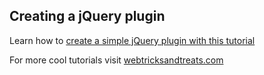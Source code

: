 
<h2>Creating a jQuery plugin</h2>

<p>Learn how to <a href='http://webtricksandtreats.com/creating-a-jquery-plugin/'>create a simple jQuery plugin with this  tutorial</a></p>

<span>For more cool tutorials visit <a href='http://webtricksandtreats.com'>webtricksandtreats.com</a>
